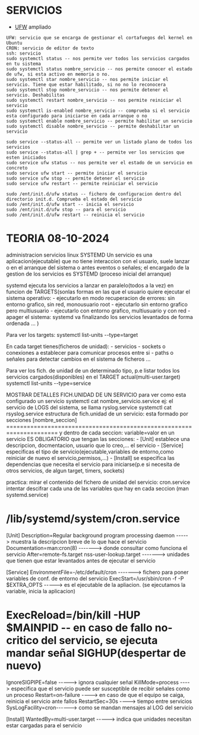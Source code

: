 # SERVICIOS
<ul>
    <li><a href="https://computernewage.com/2014/08/10/como-configurar-el-firewall-ufw-en-ubuntu/">UFW</a> ampliado</li>
</ul>

    UFW: servicio que se encarga de gestionar el cortafuegos del kernel en Ubuntu
    CRON: servicio de editor de texto
    ssh: servicio
    sudo systemctl status -- nos permite ver todos los servicios cargados en tu sistema
    sudo systemctl status nombre_servicio -- nos permite conocer el estado de ufw, si esta activo en memoria o no.
    sudo systemctl star nombre_servicio -- nos permite iniciar el servicio. Tiene que estar habilitado, si no no lo reconocera
    sudo systemctl stop nombre_servicio -- nos permite detener el servicio. Deshabilitas
    sudo systemctl restart nombre_servicio -- nos permite reiniciar el servicio
    sudo systemctl is-enabled nombre_servicio -- comprueba si el servicio esta configurado para iniciarse en cada arranque o no
    sudo systemctl enable nombre_servicio -- permite habilitar un servicio
    sudo systemctl disable nombre_servicio -- permite deshabilitar un servicio
    
    sudo service --status-all -- permite ver un listado plano de todos los servicios
    sudo service --status-all | grep + -- permite ver los servicios que esten iniciados
    sudo service ufw status -- nos permite ver el estado de un servicio en concreto
    sudo service ufw start -- permite iniciar el servicio
    sudo service ufw stop -- permite detener el servicio
    sudo service ufw restart -- permite reiniciar el servicio

    sudo /ent/init.d/ufw status -- fichero de configuracion dentro del directorio init.d. Comprueba el estado del servicio
    sudo /ent/init.d/ufw start -- inicia el servicio
    sudo /ent/init.d/ufw stop -- para el servicio
    sudo /ent/init.d/ufw restart -- reinicia el servicio

# TEORIA 08-10-2024
administracion servicios linux SYSTEMD
Un servicio es una aplicacion(ejecutable) que no tiene interaccion con el usuario, suele lanzar o en el arranque del sistema o antes eventos o señales; el encargado de la gestion de los servicios es SYSTEMD
(proceso inicial del arranque)

systemd ejecuta los servicios a lanzar en paralelo(todos a la vez) en funcion de TARGETS(sonlas formas en las que el usuario quiere ejecutar el sistema operativo:
    - ejecutarlo en modo recuperacion de errores: sin entorno grafico, sin red, monousuario root
    - ejecutarlo sin entorno grafico pero multiusuario
    - ejecutarlo con entorno grafico, multiusuario y con red
    - apager el sistema: systemd va finalizando los servicios levantados de forma ordenada
    ...
)

Para ver los targets:
    systemctl list-units --type=target

En cada target tienes(ficheros de unidad):
    - servicios
    - sockets o conexiones a establecer para comunicar procesos entre si
    - paths o señales para detectar cambios en el sistema de ficheros
    ...

Para ver los fich. de unidad de un determinado tipo, p.e listar todos los servicios cargados(disponibles) en el TARGET actual(multi-user.target)
    systemctl list-units --type=service

MOSTRAR DETALLES FICH.UNIDAD DE UN SERVICIO
para ver como esta configurado un servicio
    systemctl cat nombre_servicio.service
ej: el servicio de LOGS del sistema, se llama ryslog.service
    systemctl cat rsyslog.service
estructura de fich.unidad de un servicio: esta formado por secciones [nombre_seccion]
===================================================================== y dentro de cada seccion: variable=valor
en un servicio ES OBLIGATORIO que tengan las secciones: 
    - [Unit] establece una descripcion, docmentacion, usuario que lo creo,... el servicio
    - [Service] especificas el tipo de servicio(ejecutable,variables de entorno,como reiniciar de nuevo el servicio,permisos,...)
    - [Install] se especifica las dependencias que necesita el servicio para iniciarse(p.e si necesita de otros servicios, de algun target, timers, sockets)

practica:
    mirar el contenido del fichero de unidad del servicio: cron.service
    intentar descifrar cada una de las variables que hay en cada seccion (man systemd.service)

# /lib/systemd/system/cron.service
[Unit]
Description=Regular background program processing daemon -----> muestra la descripcion breve de lo que hace el servicio
Documentation=man:cron(8) -------> donde consultar como funciona el servicio
After=remote-fs.target nss-user-lookup.target -------> unidades que tienen que estar levantados antes de ejecutar el servicio

[Service]
EnvironmentFile=-/etc/default/cron -------> fichero para poner variables de conf. de entorno del servicio
ExecStart=/usr/sbin/cron -f -P $EXTRA_OPTS -----> es el ejecutable de la apliacion. (se ejecutamos la variable, inicia la aplicacion)
# ExecReload=/bin/kill -HUP $MAINPID -- en caso de fallo no-critico del servicio, se ejecuta mandar señal SIGHUP(despertar de nuevo)
IgnoreSIGPIPE=false -----> ignora cualquier señal
KillMode=process ----> especifica que el servicio puede ser susceptible de recibir señales como un proceso
Restart=on-failure ----> en caso de que el equipo se caiga, reinicia el servicio ante fallos
RestartSec=30s ----> tiempo entre servicios
SysLogFacility=cron------> como se mandan mensajes al LOG del servicio

[Install]
WantedBy=multi-user.target -----> indica que unidades necesitan estar cargadas para el servicio

